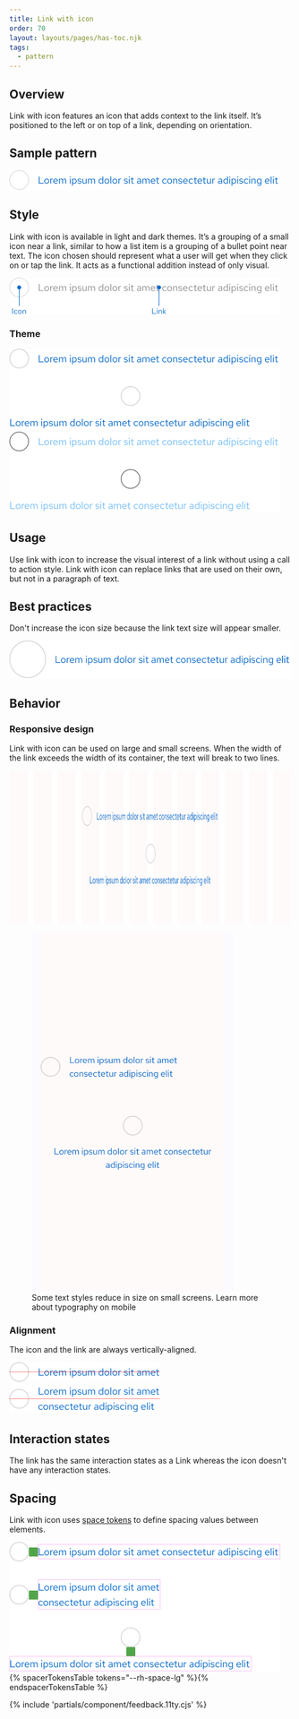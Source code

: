 ```yaml
---
title: Link with icon
order: 70
layout: layouts/pages/has-toc.njk
tags:
  - pattern
---
```


<link rel="stylesheet" data-helmet href="/assets/packages/@rhds/elements/elements/rh-table/rh-table-lightdom.css">
<link rel="stylesheet" data-helmet href="/styles/samp.css">

## Overview

Link with icon features an icon that adds context to the link itself. It’s 
positioned to the left or on top of a link, depending on orientation.

## Sample pattern

<uxdot-example width-adjustment="484px">
  <img src="./link-with-icon.svg"
       alt="Link with icon"
       width="484"
       height="35">
</uxdot-example>

## Style

Link with icon is available in light and dark themes. It’s a grouping of a small 
icon near a link, similar to how a list item is a grouping of a bullet point 
near text. The icon chosen should represent what a user will get when they click 
on or tap the link. It acts as a functional addition instead of only visual.

<uxdot-example width-adjustment="484px">
  <img src="./link-with-icon-style.svg"
       alt="Link with icon specs"
       width="484"
       height="65">
</uxdot-example>

### Theme

<uxdot-example width-adjustment="484px">
  <img src="./link-with-icon-theme-light.svg"
       alt="Link with icon theme light"
       width="484"
       height="145">
</uxdot-example>

<uxdot-example color-palette="darkest" width-adjustment="484px">
  <img src="./link-with-icon-theme-dark.svg"
       alt="Link with icon theme dark"
       width="484"
       height="145">
</uxdot-example>

## Usage

Use link with icon to increase the visual interest of a link without using a 
call to action style. Link with icon can replace links that are used on their 
own, but not in a paragraph of text.

## Best practices

Don't increase the icon size because the link text size will appear smaller.

<uxdot-example width-adjustment="484px" danger>
  <img src="./link-with-icon-best-practices.svg"
       alt="Link with icon icon size issue"
       width="516"
       height="67">
</uxdot-example>

## Behavior

### Responsive design

Link with icon can be used on large and small screens. When the width of the 
link exceeds the width of its container, the text will break to two lines.

<uxdot-example width-adjustment="1000px" variant="full" alignment="left" no-border>
  <img src="./link-with-icon-responsive.svg"
       alt="Link with icon responsive desktop"
       width="1000"
       height="273">
</uxdot-example>

<figure>
  <uxdot-example width-adjustment="360px" variant="full" alignment="left" no-border>
    <img src="./link-with-icon-responsive-mobile.svg"
         alt="Link with icon responsive mobile"
         width="360"
         height="640">
  </uxdot-example>
  <figcaption>Some text styles reduce in size on small screens. Learn more about typography on mobile</figcaption>
</figure>

### Alignment

The icon and the link are always vertically-aligned.

<uxdot-example width-adjustment="269px">
  <img src="./link-with-icon-alignment-1.svg"
       alt="Link with icon alignment"
       width="269"
       height="35">
</uxdot-example>

<uxdot-example width-adjustment="269px">
  <img src="./link-with-icon-alignment-2.svg"
       alt="Link with icon alignment"
       width="270"
       height="54">
</uxdot-example>

## Interaction states

The link has the same interaction states as a Link whereas the icon doesn't have 
any interaction states.

## Spacing

Link with icon uses [space tokens](/tokens/space/) to define spacing values 
between elements.

<uxdot-example width-adjustment="484px">
  <img src="./link-with-icon-spacing.svg"
       alt="Link with icon spacing"
       width="484"
       height="231">
</uxdot-example>

<rh-table>
{% spacerTokensTable tokens="--rh-space-lg" %}{% endspacerTokensTable %}
</rh-table>

{% include 'partials/component/feedback.11ty.cjs' %}
